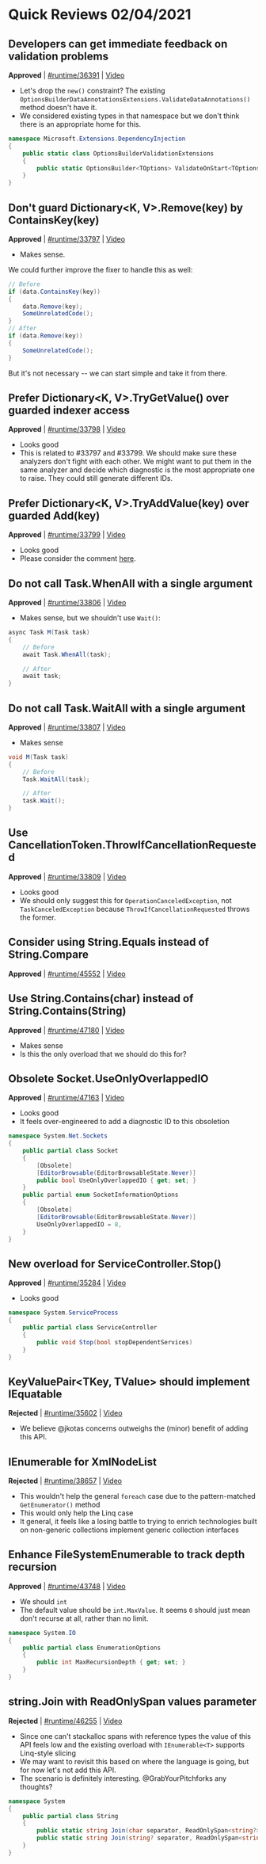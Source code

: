 # Quick Reviews 02/04/2021

## Developers can get immediate feedback on validation problems

**Approved** | [#runtime/36391](https://github.com/dotnet/runtime/issues/36391#issuecomment-773514511) | [Video](https://www.youtube.com/watch?v=JltNo-NKTlQ&t=0h0m0s)

* Let's drop the `new()` constraint? The existing `OptionsBuilderDataAnnotationsExtensions.ValidateDataAnnotations()` method doesn't have it.
* We considered existing types in that namespace but we don't think there is an appropriate home for this.

```C#
namespace Microsoft.Extensions.DependencyInjection
{
    public static class OptionsBuilderValidationExtensions
    {
        public static OptionsBuilder<TOptions> ValidateOnStart<TOptions>(this OptionsBuilder<TOptions> optionsBuilder) where TOptions : class;
    }
}
```

## Don't guard Dictionary<K, V>.Remove(key) by ContainsKey(key)

**Approved** | [#runtime/33797](https://github.com/dotnet/runtime/issues/33797#issuecomment-773517917) | [Video](https://www.youtube.com/watch?v=JltNo-NKTlQ&t=0h22m59s)

* Makes sense.

We could further improve the fixer to handle this as well:

```C#
// Before
if (data.ContainsKey(key))
{
    data.Remove(key);
    SomeUnrelatedCode();
}
// After
if (data.Remove(key))
{
    SomeUnrelatedCode();
}
```

But it's not necessary -- we can start simple and take it from there.

## Prefer Dictionary<K, V>.TryGetValue() over guarded indexer access

**Approved** | [#runtime/33798](https://github.com/dotnet/runtime/issues/33798#issuecomment-773519610) | [Video](https://www.youtube.com/watch?v=JltNo-NKTlQ&t=0h28m41s)

* Looks good
* This is related to #33797 and #33799. We should make sure these  analyzers don't fight with each other. We might want to put them in the same analyzer and decide which diagnostic is the most appropriate one to raise. They could still generate different IDs.

## Prefer Dictionary<K, V>.TryAddValue(key) over guarded Add(key)

**Approved** | [#runtime/33799](https://github.com/dotnet/runtime/issues/33799#issuecomment-773520822) | [Video](https://www.youtube.com/watch?v=JltNo-NKTlQ&t=0h31m43s)

* Looks good
* Please consider the comment [here](https://github.com/dotnet/runtime/issues/33798#issuecomment-773519610).
## Do not call Task.WhenAll with a single argument

**Approved** | [#runtime/33806](https://github.com/dotnet/runtime/issues/33806#issuecomment-773522446) | [Video](https://www.youtube.com/watch?v=JltNo-NKTlQ&t=0h33m32s)

* Makes sense, but we shouldn't use `Wait()`:

```C#
async Task M(Task task)
{
    // Before
    await Task.WhenAll(task);

    // After
    await task;
}
```
## Do not call Task.WaitAll with a single argument

**Approved** | [#runtime/33807](https://github.com/dotnet/runtime/issues/33807#issuecomment-773524589) | [Video](https://www.youtube.com/watch?v=JltNo-NKTlQ&t=0h36m44s)

* Makes sense

```C#
void M(Task task)
{
    // Before
    Task.WaitAll(task);

    // After
    task.Wait();
}
```

## Use CancellationToken.ThrowIfCancellationRequested

**Approved** | [#runtime/33809](https://github.com/dotnet/runtime/issues/33809#issuecomment-773527472) | [Video](https://www.youtube.com/watch?v=JltNo-NKTlQ&t=0h39m30s)

* Looks good
* We should only suggest this for `OperationCanceledException`, not `TaskCanceledException` because `ThrowIfCancellationRequested` throws the former.
## Consider using String.Equals instead of String.Compare

**Approved** | [#runtime/45552](https://github.com/dotnet/runtime/issues/45552) | [Video](https://www.youtube.com/watch?v=JltNo-NKTlQ&t=0h44m40s)

## Use String.Contains(char) instead of String.Contains(String)

**Approved** | [#runtime/47180](https://github.com/dotnet/runtime/issues/47180#issuecomment-773532249) | [Video](https://www.youtube.com/watch?v=JltNo-NKTlQ&t=0h49m28s)

* Makes sense
* Is this the only overload that we should do this for?
## Obsolete Socket.UseOnlyOverlappedIO

**Approved** | [#runtime/47163](https://github.com/dotnet/runtime/issues/47163#issuecomment-773535418) | [Video](https://www.youtube.com/watch?v=JltNo-NKTlQ&t=0h52m42s)

* Looks good
* It feels over-engineered to add a diagnostic ID to this obsoletion

```C#
namespace System.Net.Sockets
{
    public partial class Socket
    {
        [Obsolete]
        [EditorBrowsable(EditorBrowsableState.Never)]
        public bool UseOnlyOverlappedIO { get; set; }
    }
    public partial enum SocketInformationOptions
    {
        [Obsolete]
        [EditorBrowsable(EditorBrowsableState.Never)]
        UseOnlyOverlappedIO = 8,
    }
}
```

## New overload for ServiceController.Stop()

**Approved** | [#runtime/35284](https://github.com/dotnet/runtime/issues/35284#issuecomment-773539215) | [Video](https://www.youtube.com/watch?v=JltNo-NKTlQ&t=0h58m14s)

* Looks good

```C#
namespace System.ServiceProcess
{
    public partial class ServiceController
    {
        public void Stop(bool stopDependentServices)
    }
}
```

## KeyValuePair<TKey, TValue> should implement IEquatable<T>

**Rejected** | [#runtime/35602](https://github.com/dotnet/runtime/issues/35602#issuecomment-773543902) | [Video](https://www.youtube.com/watch?v=JltNo-NKTlQ&t=1h4m54s)

* We believe @jkotas concerns outweighs the (minor) benefit of adding this API.
## IEnumerable<T> for XmlNodeList

**Rejected** | [#runtime/38657](https://github.com/dotnet/runtime/issues/38657#issuecomment-773546109) | [Video](https://www.youtube.com/watch?v=JltNo-NKTlQ&t=1h12m33s)

* This wouldn't help the general `foreach` case due to the pattern-matched `GetEnumerator()` method
* This would only help the Linq case
* It general, it feels like a losing battle to trying to enrich technologies built on non-generic collections implement generic collection interfaces
## Enhance FileSystemEnumerable to track depth recursion

**Approved** | [#runtime/43748](https://github.com/dotnet/runtime/issues/43748#issuecomment-773553629) | [Video](https://www.youtube.com/watch?v=JltNo-NKTlQ&t=1h16m34s)

* We should `int`
* The default value should be `int.MaxValue`. It seems `0` should just mean don't recurse at all, rather than no limit.

```C#
namespace System.IO
{
    public partial class EnumerationOptions
    {
        public int MaxRecursionDepth { get; set; }
    }
}
```

## string.Join with ReadOnlySpan values parameter

**Rejected** | [#runtime/46255](https://github.com/dotnet/runtime/issues/46255#issuecomment-773560782) | [Video](https://www.youtube.com/watch?v=JltNo-NKTlQ&t=1h30m0s)

* Since one can't stackalloc spans with reference types the value of this API feels low and the existing overload with `IEnumerable<T>` supports Linq-style slicing
* We may want to revisit this based on where the language is going, but for now let's not add this API.
* The scenario is definitely interesting. @GrabYourPitchforks any thoughts?

```C#
namespace System
{
    public partial class String
    {
        public static string Join(char separator, ReadOnlySpan<string?> values);
        public static string Join(string? separator, ReadOnlySpan<string?> values);
    }
}
```

